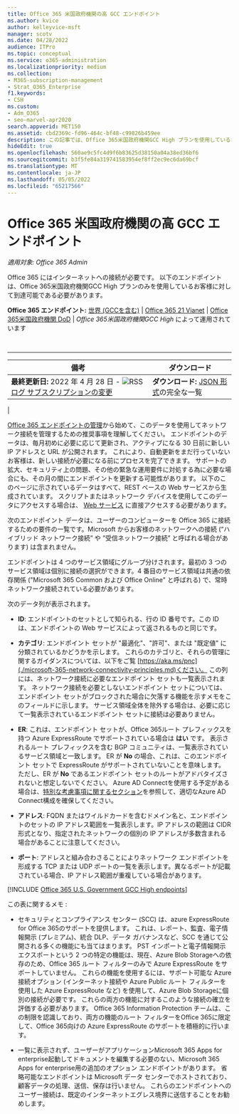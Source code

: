 ```yaml
---
title: Office 365 米国政府機関の高 GCC エンドポイント
ms.author: kvice
author: kelleyvice-msft
manager: scotv
ms.date: 04/28/2022
audience: ITPro
ms.topic: conceptual
ms.service: o365-administration
ms.localizationpriority: medium
ms.collection:
- M365-subscription-management
- Strat_O365_Enterprise
f1.keywords:
- CSH
ms.custom:
- Adm_O365
- seo-marvel-apr2020
search.appverid: MET150
ms.assetid: cbd2369c-fd96-464c-bf48-c99826b459ee
description: この記事では、Office 365米国政府機関GCC High プランを使用しているお客様に到達可能なエンドポイントについて説明します。
hideEdit: true
ms.openlocfilehash: 560ae9c5fc4d9f6b83625d38150a04a38ed36bf6
ms.sourcegitcommit: b3f5fe84a319741583954ef8ff2ec9ec6da69bcf
ms.translationtype: MT
ms.contentlocale: ja-JP
ms.lasthandoff: 05/05/2022
ms.locfileid: "65217566"
---
```

# <a name="office-365-us-government-gcc-high-endpoints"></a>Office 365 米国政府機関の高 GCC エンドポイント

*適用対象: Office 365 Admin*

Office 365 にはインターネットへの接続が必要です。 以下のエンドポイントは、Office 365米国政府機関GCC High プランのみを使用しているお客様に対して到達可能である必要があります。
  
 **Office 365 エンドポイント:** [世界 (GCCを含む)](urls-and-ip-address-ranges.md) \| [Office 365 21 Vianet](urls-and-ip-address-ranges-21vianet.md) \| [Office 365米国政府機関 DoD](microsoft-365-u-s-government-dod-endpoints.md) \| *Office 365米国政府機関GCC High* によって運用されています

<br>

****

|備考|ダウンロード|
|---|---|
|**最終更新日:** 2022 年 4 月 28 日 - ![RSS](../media/5dc6bb29-25db-4f44-9580-77c735492c4b.png) [ログ サブスクリプションの変更](https://endpoints.office.com/version/USGOVGCCHigh?allversions=true&format=rss&clientrequestid=b10c5ed1-bad1-445f-b386-b919946339a7)|**ダウンロード:** [JSON 形式](https://endpoints.office.com/endpoints/USGOVGCCHigh?clientrequestid=b10c5ed1-bad1-445f-b386-b919946339a7)の完全な一覧|
|

 [Office 365 エンドポイントの管理](managing-office-365-endpoints.md)から始めて、このデータを使用してネットワーク接続を管理するための推奨事項を理解してください。 エンドポイントのデータは、毎月初めに必要に応じて更新され、アクティブになる 30 日前に新しい IP アドレスと URL が公開されます。 これにより、自動更新をまだ行っていないお客様は、新しい接続が必要になる前にプロセスを完了できます。 サポートの拡大、セキュリティ上の問題、その他の緊急な運用要件に対処する為に必要な場合にも、その月の間にエンドポイントを更新する可能性があります。 以下のこのページに示されているデータはすべて、REST ベースの Web サービスから生成されています。 スクリプトまたはネットワーク デバイスを使用してこのデータにアクセスする場合は、 [Web サービス](microsoft-365-ip-web-service.md) に直接アクセスする必要があります。

次のエンドポイント データは、ユーザーのコンピューターを Office 365 に接続するための要件の一覧です。Microsoft からお客様のネットワークへの接続 (“ハイブリッド ネットワーク接続” や ”受信ネットワーク接続” と呼ばれる場合があります) は含まれません。

エンドポイントは 4 つのサービス領域にグループ分けされます。最初の 3 つのサービス領域は個別に接続の選択ができます。4 番目のサービス領域は共通の依存関係 ("Microsoft 365 Common および Office Online" と呼ばれる) で、常時ネットワーク接続されている必要があります。

次のデータ列が表示されます。

- **ID**: エンドポイントのセットとして知られる、行の ID 番号です。この ID は、エンドポイントの Web サービスによって返されるものと同じです。

- **カテゴリ**: エンドポイント セットが "最適化"、"許可"、または "既定値" に分類されているかどうかを示します。 これらのカテゴリと、それらの管理に関するガイダンスについては、以下をご覧 [https://aka.ms/pnc](./microsoft-365-network-connectivity-principles.md)ください。 この列には、ネットワーク接続に必要なエンドポイント セットも一覧表示されます。 ネットワーク接続を必要としないエンドポイント セットについては、エンドポイント セットがブロックされた場合に欠落する機能を示すメモをこのフィールドに示します。 サービス領域全体を除外する場合は、必要に応じて一覧表示されているエンドポイント セットに接続は必要ありません。

- **ER**: これは、エンドポイント セットが、Office 365ルート プレフィックスを持つ Azure ExpressRoute でサポートされている場合は **はい** です。 表示されるルート プレフィックスを含む BGP コミュニティは、一覧表示されているサービス領域と一致します。 ER が **No** の場合、これは、このエンドポイント セットで ExpressRoute がサポートされていないことを意味します。 ただし、ER が **No** であるエンドポイント セットのルートがアドバタイズされないと想定しないでください。 Azure AD Connectを使用する予定がある場合は、[特別な考慮事項に関するセクション](/azure/active-directory/hybrid/reference-connect-instances#microsoft-azure-government)を参照して、適切なAzure AD Connect構成を確保してください。

- **アドレス**: FQDN またはワイルドカードを含むドメイン名と、エンドポイントのセットの IP アドレス範囲を一覧表示します。IP アドレスの範囲は CIDR 形式となり、指定されたネットワークの個別の IP アドレスが多数含まれる場合があることに注意してください。

- **ポート**: アドレスと組み合わさることによりネットワーク エンドポイントを形成する TCP または UDP ポートの一覧を表示します。異なるポートが記載されている場合、IP アドレス範囲が重複している場合があります。

[!INCLUDE [Office 365 U.S. Government GCC High endpoints](../includes/office-365-u.s.-government-gcc-high-endpoints.md)]

この表に関するメモ :

- セキュリティとコンプライアンス センター (SCC) は、azure ExpressRoute for Office 365のサポートを提供します。 これは、レポート、監査、電子情報開示 (プレミアム)、統合 DLP、データ ガバナンスなど、SCC を通じて公開される多くの機能にも当てはまります。 PST インポートと電子情報開示エクスポートという 2 つの特定の機能は、現在、Azure Blob Storageへの依存のため、Office 365 ルート フィルターのみで Azure ExpressRoute をサポートしていません。 これらの機能を使用するには、サポート可能な Azure 接続オプション (インターネット接続や Azure Public ルート フィルターを使用した Azure ExpressRoute など) を使用して、Azure Blob Storageに個別の接続が必要です。 これらの両方の機能に対するこのような接続の確立を評価する必要があります。 Office 365 Information Protection チームは、この制限を認識しており、両方の機能のルート フィルターをOffice 365に限定して、Office 365向けの Azure ExpressRoute のサポートを積極的に行います。

- 一覧に表示されず、ユーザーがアプリケーションMicrosoft 365 Apps for enterprise起動してドキュメントを編集する必要のない、Microsoft 365 Apps for enterprise用の追加のオプション エンドポイントがあります。 省略可能なエンドポイントは Microsoft データ センターでホストされており、顧客データの処理、送信、保存は行いません。 これらのエンドポイントへのユーザー接続は、既定のインターネットエグレス境界に送信することをお勧めします。
